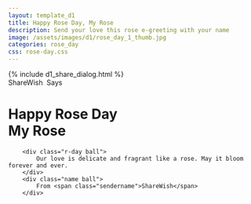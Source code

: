 ```yaml
---
layout: template_d1
title: Happy Rose Day, My Rose
description: Send your love this rose e-greeting with your name
image: /assets/images/d1/rose_day_1_thumb.jpg
categories: rose_day
css: rose-day.css
---
```

<body style="overflow-x: hidden; background-attachment: fixed;background-size: cover;">
  {% include d1_share_dialog.html %}
         <div class="top">
          <span class="sendername">ShareWish</span>
        <span> &nbsp;Says </span>
    </div>
       <div class="typewriter">
  <h1>Happy Rose Day<br/> My Rose</h1>
</div>
        
  <div class="container">
	<div class="glass"></div>
	<div class="thorns">
		<div></div>
		<div></div>
		<div></div>
		<div></div>
	</div>
	<div class="glow"></div>
	<div class="rose-leaves">
		<div></div>
		<div></div>
	</div>
	<div class="rose-petals">
		<div></div>
		<div></div>
		<div></div>
		<div></div>
		<div></div>
		<div></div>
		<div></div>
	</div>
	<div class="sparkles">
		<div></div>
		<div></div>
		<div></div>
		<div></div>
		<div></div>
		<div></div>
		<div></div>
		<div></div>
		<div></div>
		<div></div>
	</div>
</div>
  
  
        <div class="r-day ball">
            Our love is delicate and fragrant like a rose. May it bloom forever and ever. 
        </div>
        <div class="name ball">
            From <span class="sendername">ShareWish</span>
        </div>


 
</body>
